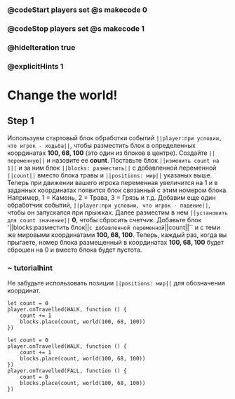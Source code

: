 ### @codeStart players set @s makecode 0
### @codeStop players set @s makecode 1

### @hideIteration true 
### @explicitHints 1

# Change the world!

## Step 1
Используем стартовый блок обработки событий ``||player:при условии, что игрок - ходьба||``, чтобы разместить блок в определенных координатах **100, 68, 100** (это один из блоков в центре). Создайте ``||переменную||`` и назовите ее **count**. Поставьте блок ``||изменить count на 1||`` и за ним блок ``||blocks: разместить||`` с добавленной переменной ``||count||`` вместо блока травы и ``||positions: мир||`` указаных выше. Теперь при движении вашего игрока переменная увеличится на 1 и в заданных координатах появится блок связанный с этим номером блока. Например, 1 = Камень, 2 = Трава, 3 = Грязь и т.д. Добавим еще один обработчик событий, ``||player:при условии, что игрок - падение||``, чтобы он запускался при прыжках. Далее разместим в нем ``||установить для count значение||``  **0**, чтобы сбросить счетчик. Добавьте блок '||blocks:разместить блок||`` с добавленной переменной ``||count||`` и с теми же мировыми координатами **100, 68, 100**. Теперь, каждый раз, когда вы прыгаете, номер блока размещенный в координатах  **100, 68, 100** будет сброшен на 0 и вместо блока будет пустота.

### ~ tutorialhint 
Не забудьте использовать позиции ``||positions: мир||`` для обозначения координат.

```blocks
let count = 0
player.onTravelled(WALK, function () {
    count += 1
    blocks.place(count, world(100, 68, 100))
})
```


```ghost
let count = 0
player.onTravelled(WALK, function () {
    count += 1
    blocks.place(count, world(100, 68, 100))
})
player.onTravelled(FALL, function () {
    count = 0
    blocks.place(count, world(100, 68, 100))
})
```

